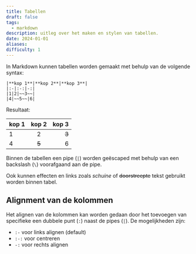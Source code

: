 ```yaml
---
title: Tabellen
draft: false
tags:
  - markdown
description: uitleg over het maken en stylen van tabellen.
date: 2024-01-01
aliases: 
difficulty: 1
---
```

In Markdown kunnen tabellen worden gemaakt met behulp van de volgende syntax:

```
|**kop 1**|**kop 2**|**kop 3**|
|:-|:-:|-:|
|1|2|~~3~~|
|4|~~5~~|6|
```

Resultaat:

| **kop 1** | **kop 2** | **kop 3** |
| :-------- | :-------: | --------: |
| 1         |     2     |     ~~3~~ |
| 4         |   ~~5~~   |         6 |

Binnen de tabellen een pipe (`|`) worden geëscaped met behulp van een backslash (`\`) voorafgaand aan de pipe.

Ook kunnen effecten en links zoals *schuine* of ~~doorstreepte~~ tekst gebruikt worden binnen tabel.
## Alignment van de kolommen

Het alignen van de kolommen kan worden gedaan door het toevoegen van specifieke een dubbele punt (`:`) naast de pipes (`|`). De mogelijkheden zijn: 
- `:-` voor links alignen (default)
- `:-:` voor centreren 
- `-:` voor rechts alignen
